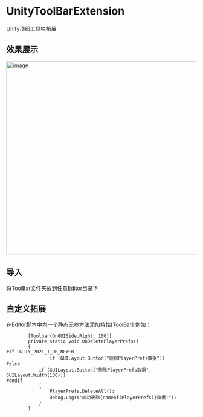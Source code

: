 # UnityToolBarExtension
Unity顶部工具栏拓展

## 效果展示
<img width="878" height="512" alt="image" src="https://github.com/user-attachments/assets/8336902d-39a6-4c63-ab2f-6c39ba407338" />

## 导入
将ToolBar文件夹放到任意Editor目录下

## 自定义拓展
在Editor脚本中为一个静态无参方法添加特性[ToolBar] 例如：
```
        [Toolbar(OnGUISide.Right, 100)]
        private static void OnDeletePlayerPrefs()
        {
#if UNITY_2021_1_OR_NEWER
                if (GUILayout.Button("删除PlayerPrefs数据"))
#else
            if (GUILayout.Button("删除PlayerPrefs数据", GUILayout.Width(130)))
#endif
            {
                PlayerPrefs.DeleteAll();
                Debug.Log($"成功删除{nameof(PlayerPrefs)}数据!");
            }
        }
```
